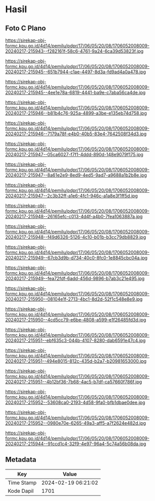 # Hasil

## Foto C Plano

https://sirekap-obj-formc.kpu.go.id/4d14/pemilu/pdpr/17/06/05/20/08/1706052008009-20240217-215943--f282161f-58c6-4761-9a24-6ca39d53823f.jpg

https://sirekap-obj-formc.kpu.go.id/4d14/pemilu/pdpr/17/06/05/20/08/1706052008009-20240217-215945--651b7944-c1ae-4497-8d3a-fd9ad4a0a478.jpg

https://sirekap-obj-formc.kpu.go.id/4d14/pemilu/pdpr/17/06/05/20/08/1706052008009-20240217-215945--4ee1e78a-6819-4441-ba9e-c7aba56ca4de.jpg

https://sirekap-obj-formc.kpu.go.id/4d14/pemilu/pdpr/17/06/05/20/08/1706052008009-20240217-215946--b81b4c76-925a-4899-a3be-e135eb74d758.jpg

https://sirekap-obj-formc.kpu.go.id/4d14/pemilu/pdpr/17/06/05/20/08/1706052008009-20240217-215946--7179a78f-e4b0-40b5-83e4-7642508f34d3.jpg

https://sirekap-obj-formc.kpu.go.id/4d14/pemilu/pdpr/17/06/05/20/08/1706052008009-20240217-215947--05ca6027-f7f1-4ddd-890d-148e9079f175.jpg

https://sirekap-obj-formc.kpu.go.id/4d14/pemilu/pdpr/17/06/05/20/08/1706052008009-20240217-215947--8a61e2e9-8ed9-4ed5-9ad7-a9688a1b2b8e.jpg

https://sirekap-obj-formc.kpu.go.id/4d14/pemilu/pdpr/17/06/05/20/08/1706052008009-20240217-215947--2c3b32ff-a1e6-4fc1-946c-a1a8e3f1ff5d.jpg

https://sirekap-obj-formc.kpu.go.id/4d14/pemilu/pdpr/17/06/05/20/08/1706052008009-20240217-215948--26165efc-c013-4d4f-a4b0-7fea1063887a.jpg

https://sirekap-obj-formc.kpu.go.id/4d14/pemilu/pdpr/17/06/05/20/08/1706052008009-20240217-215948--f49d6326-5126-4c10-b01b-b3cc79db8829.jpg

https://sirekap-obj-formc.kpu.go.id/4d14/pemilu/pdpr/17/06/05/20/08/1706052008009-20240217-215949--67cb3d9b-d734-40c0-8fc0-1e8845cbc04a.jpg

https://sirekap-obj-formc.kpu.go.id/4d14/pemilu/pdpr/17/06/05/20/08/1706052008009-20240217-215949--fea72fdf-6add-456d-9896-b7ab3c21e495.jpg

https://sirekap-obj-formc.kpu.go.id/4d14/pemilu/pdpr/17/06/05/20/08/1706052008009-20240217-215950--08104e1f-2713-4bc1-8d2d-52f1c548e8e9.jpg

https://sirekap-obj-formc.kpu.go.id/4d14/pemilu/pdpr/17/06/05/20/08/1706052008009-20240217-215950--4cd5cc79-e6be-4808-a599-e1f26485fd3d.jpg

https://sirekap-obj-formc.kpu.go.id/4d14/pemilu/pdpr/17/06/05/20/08/1706052008009-20240217-215951--ebf635c3-044b-4107-8280-dab6591e47c4.jpg

https://sirekap-obj-formc.kpu.go.id/4d14/pemilu/pdpr/17/06/05/20/08/1706052008009-20240217-215951--494e8015-812c-435d-b2a7-b20981653000.jpg

https://sirekap-obj-formc.kpu.go.id/4d14/pemilu/pdpr/17/06/05/20/08/1706052008009-20240217-215951--4b12bf36-7b68-4ac5-b7df-ca57660f786f.jpg

https://sirekap-obj-formc.kpu.go.id/4d14/pemilu/pdpr/17/06/05/20/08/1706052008009-20240217-215952--53608ca0-2193-4d58-9fa0-bfb1dbae0dee.jpg

https://sirekap-obj-formc.kpu.go.id/4d14/pemilu/pdpr/17/06/05/20/08/1706052008009-20240217-215952--0980e70e-6265-49a3-aff5-a7f2624e482d.jpg

https://sirekap-obj-formc.kpu.go.id/4d14/pemilu/pdpr/17/06/05/20/08/1706052008009-20240217-215944--91ccd1c4-32f9-4e97-96a4-5c74a56b08da.jpg


## Metadata

| Key        | Value               |
| ---------- | ------------------- |
| Time Stamp | 2024-02-19 06:21:02 |
| Kode Dapil | 1701                |



